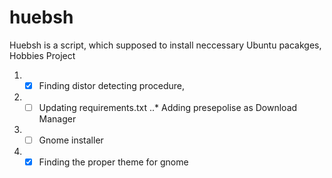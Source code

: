 # huebsh
Huebsh is a script, which supposed to install neccessary Ubuntu pacakges, Hobbies Project

1. - [x] Finding distor detecting procedure,
2. - [ ] Updating requirements.txt
..* Adding presepolise as Download Manager
3. - [ ] Gnome installer
4. - [x] Finding the proper theme for gnome
